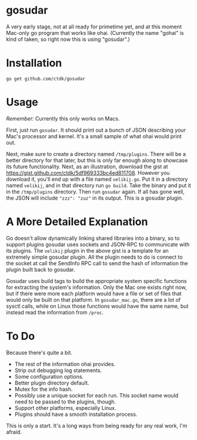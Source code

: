 gosudar
=======

A very early stage, not at all ready for primetime yet, and at this moment
Mac-only go program that works like ohai. (Currently the name "gohai" is kind of
taken, so right now this is using "gosudar".)

Installation
============

`go get github.com/ctdk/gosudar`

Usage
=====

*Remember:* Currently this only works on Macs.

First, just run `gosudar`. It should print out a bunch of JSON describing your
Mac's processor and kernel. It's a small sample of what ohai would print out.

Next, make sure to create a directory named `/tmp/plugins`. There will be a 
better directory for that later, but this is only far enough along to showcase
its future functionality. Next, as an illustration, download the gist at 
https://gist.github.com/ctdk/5df969333bc4ed811708. However you download it,
you'll end up with a file named `velikij.go`. Put it in a directory named 
`velikij`, and in that directory run `go build`. Take the binary and put it in 
the `/tmp/plugins` directory. Then run `gosudar` again. If all has gone well,
the JSON will include `"zzz": "zuz"` in its output. This is a gosudar plugin.

A More Detailed Explanation
===========================

Go doesn't allow dynamically linking shared libraries into a binary, so to
support plugins gosudar uses sockets and JSON-RPC to communicate with its 
plugins. The `velikij` plugin in the above gist is a template for an extremely
simple gosudar plugin. All the plugin needs to do is connect to the socket at
call the SendInfo RPC call to send the hash of information the plugin built back
to gosudar.

Gosudar uses build tags to build the appropriate system specific functions for
extracting the system's information. Only the Mac one exists right now, but if
there were more each platform would have a file or set of files that would only
be built on that platform. In `gosudar_mac.go`, there are a lot of sysctl calls,
while on Linux those functions would have the same name, but instead read the
information from `/proc`.

To Do
=====

Because there's quite a bit.

* The rest of the information ohai provides.
* Strip out debugging log statements.
* Some configuration options.
* Better plugin directory default.
* Mutex for the info hash.
* Possibly use a unique socket for each run. This socket name would need to be
  passed to the plugins, though.
* Support other platforms, especially Linux.
* Plugins should have a smooth installation process.


This is only a start. It's a long ways from being ready for any real work, I'm
afraid.
